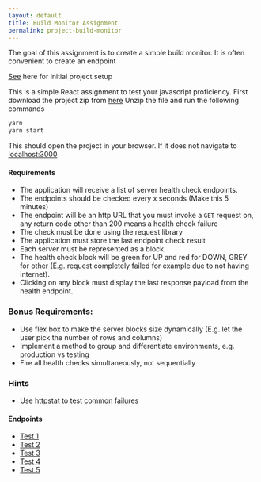```yaml
---
layout: default
title: Build Monitor Assignment
permalink: project-build-monitor
---
```


The goal of this assignment is to create a simple build monitor.
It is often convenient to create an endpoint 

[See](/project-setup) here for initial project setup

This is a simple React assignment to test your javascript proficiency. 
First download the project zip from [here](https://drive.google.com/file/d/0BwuuF0OKfFqucG84WkE0TXNjYk0/view?usp=sharing)
Unzip the file and run the following commands

```bash
yarn 
yarn start
```

This should open the project in your browser. If it does not navigate to [localhost:3000](http://localhost:3000)

#### Requirements
 * The application will receive a list of server health check endpoints.
 * The endpoints should be checked every x seconds (Make this 5 minutes)
 * The endpoint will be an http URL that you must invoke a ```GET``` request on, any return code other than 200 means a health check failure
 * The check must be done using the request library 
 * The application must store the last endpoint check result
 * Each server must be represented as a block.
 * The health check block will be green for UP and red for DOWN, GREY for other (E.g. request completely failed for example due to not having internet).
 * Clicking on any block must display the last response payload from the health endpoint.

### Bonus Requirements:
 * Use flex box to make the server blocks size dynamically (E.g. let the user pick the number of rows and columns)
 * Implement a method to group and differentiate environments, e.g. production vs testing
 * Fire all health checks simultaneously, not sequentially

### Hints
 * Use [httpstat](http://httpstat.us/) to test common failures
 

#### Endpoints
 * [Test 1](https://test.cognition-app.com/api/status)
 * [Test 2](https://ord.dev.stackworx.io/graphql)
 * [Test 3](https://api.durf.dev.stackworx.io/graphql)
 * [Test 4](https://prima.run/health)
 * [Test 5](https://stackworx.io/)